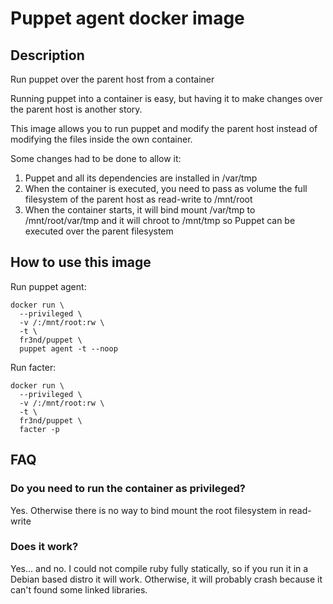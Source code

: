 # Puppet agent docker image

## Description

Run puppet over the parent host from a container

Running puppet into a container is easy, but having it to make changes over the
parent host is another story.

This image allows you to run puppet and modify the parent host instead of
modifying the files inside the own container.

Some changes had to be done to allow it:
1. Puppet and all its dependencies are installed in /var/tmp
2. When the container is executed, you need to pass as volume the full
   filesystem of the parent host as read-write to /mnt/root
3. When the container starts, it will bind mount /var/tmp to /mnt/root/var/tmp
   and it will chroot to /mnt/tmp so Puppet can be executed over the parent
   filesystem

## How to use this image

Run puppet agent:

```
docker run \
  --privileged \
  -v /:/mnt/root:rw \
  -t \
  fr3nd/puppet \
  puppet agent -t --noop
```

Run facter:

```
docker run \
  --privileged \
  -v /:/mnt/root:rw \
  -t \
  fr3nd/puppet \
  facter -p
```

## FAQ

### Do you need to run the container as privileged?

Yes. Otherwise there is no way to bind mount the root filesystem in read-write


### Does it work?

Yes... and no. I could not compile ruby fully statically, so if you run it in
a Debian based distro it will work. Otherwise, it will probably crash because
it can't found some linked libraries.
